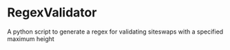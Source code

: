 RegexValidator
==============

A python script to generate a regex for validating siteswaps with a specified maximum height
